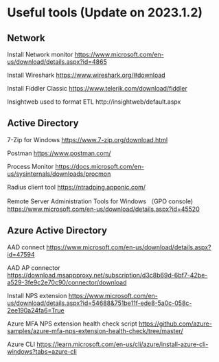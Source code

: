 # Useful tools (Update on 2023.1.2)

## Network

Install Network monitor  https://www.microsoft.com/en-us/download/details.aspx?id=4865

Install Wireshark https://www.wireshark.org/#download

Install Fiddler Classic https://www.telerik.com/download/fiddler

Insightweb used to format ETL http://insightweb/default.aspx


## Active Directory

7-Zip for Windows https://www.7-zip.org/download.html

Postman https://www.postman.com/

Process Monitor https://docs.microsoft.com/en-us/sysinternals/downloads/procmon

Radius client tool https://ntradping.apponic.com/

Remote Server Administration Tools for Windows （GPO console) https://www.microsoft.com/en-us/download/details.aspx?id=45520


## Azure Active Directory

AAD connect https://www.microsoft.com/en-us/download/details.aspx?id=47594

AAD AP connector https://download.msappproxy.net/subscription/d3c8b69d-6bf7-42be-a529-3fe9c2e70c90/connector/download
 
Install NPS extension https://www.microsoft.com/en-us/download/details.aspx?id=54688&751be11f-ede8-5a0c-058c-2ee190a24fa6=True

Azure MFA NPS extension health check script https://github.com/azure-samples/azure-mfa-nps-extension-health-check/tree/master/

Azure CLI https://learn.microsoft.com/en-us/cli/azure/install-azure-cli-windows?tabs=azure-cli
